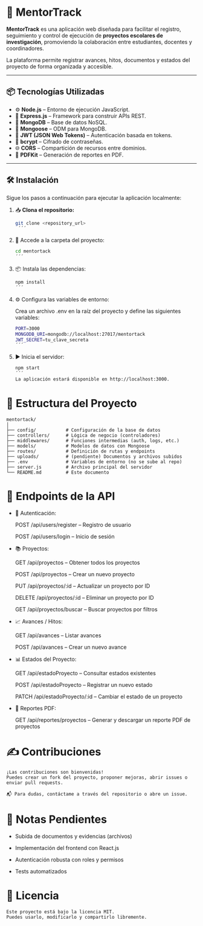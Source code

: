 # 🚀 MentorTrack

**MentorTrack** es una aplicación web diseñada para facilitar el registro, seguimiento y control de ejecución de **proyectos escolares de investigación**, promoviendo la colaboración entre estudiantes, docentes y coordinadores.

La plataforma permite registrar avances, hitos, documentos y estados del proyecto de forma organizada y accesible.

---

## 📦 Tecnologías Utilizadas

- ⚙️ **Node.js** – Entorno de ejecución JavaScript.
- 🧭 **Express.js** – Framework para construir APIs REST.
- 🍃 **MongoDB** – Base de datos NoSQL.
- 🧬 **Mongoose** – ODM para MongoDB.
- 🔐 **JWT (JSON Web Tokens)** – Autenticación basada en tokens.
- 🧂 **bcrypt** – Cifrado de contraseñas.
- 🌐 **CORS** – Compartición de recursos entre dominios.
- 📄 **PDFKit** – Generación de reportes en PDF.

---

## 🛠️ Instalación

Sigue los pasos a continuación para ejecutar la aplicación localmente:

1. 📥 **Clona el repositorio:**
   ```bash
   git clone <repository_url>
    ´´´
2. 📂 Accede a la carpeta del proyecto:
    ```bash
    cd mentortack
    ´´´
3. 📦 Instala las dependencias:
    ```bash
    npm install
    ´´´
4. ⚙️ Configura las variables de entorno:

    Crea un archivo .env en la raíz del proyecto y define las siguientes variables:
    ```bash
    PORT=3000
    MONGODB_URI=mongodb://localhost:27017/mentortack
    JWT_SECRET=tu_clave_secreta
    ´´´
5. ▶️ Inicia el servidor:
    ```bash
    npm start
    ´´´
    La aplicación estará disponible en http://localhost:3000.

# 📁 Estructura del Proyecto

    mentortack/
    │
    ├── config/           # Configuración de la base de datos
    ├── controllers/      # Lógica de negocio (controladores)
    ├── middlewares/      # Funciones intermedias (auth, logs, etc.)
    ├── models/           # Modelos de datos con Mongoose
    ├── routes/           # Definición de rutas y endpoints
    ├── uploads/          # (pendiente) Documentos y archivos subidos
    ├── .env              # Variables de entorno (no se sube al repo)
    ├── server.js         # Archivo principal del servidor
    └── README.md         # Este documento

# 🔌 Endpoints de la API

- 🔐 Autenticación:

    POST /api/users/register – Registro de usuario

    POST /api/users/login – Inicio de sesión

- 📚 Proyectos:

    GET /api/proyectos – Obtener todos los proyectos

    POST /api/proyectos – Crear un nuevo proyecto

    PUT /api/proyectos/:id – Actualizar un proyecto por ID

    DELETE /api/proyectos/:id – Eliminar un proyecto por ID

    GET /api/proyectos/buscar – Buscar proyectos por filtros

- 📈 Avances / Hitos:

    GET /api/avances – Listar avances

    POST /api/avances – Crear un nuevo avance

- 📊 Estados del Proyecto:

    GET /api/estadoProyecto – Consultar estados existentes

    POST /api/estadoProyecto – Registrar un nuevo estado

    PATCH /api/estadoProyecto/:id – Cambiar el estado de un proyecto

- 🧾 Reportes PDF:

    GET /api/reportes/proyectos – Generar y descargar un reporte PDF de proyectos

# ✍️ Contribuciones
    ¡Las contribuciones son bienvenidas!
    Puedes crear un fork del proyecto, proponer mejoras, abrir issues o enviar pull requests.

    📬 Para dudas, contáctame a través del repositorio o abre un issue.

# 📌 Notas Pendientes

- Subida de documentos y evidencias (archivos)

- Implementación del frontend con React.js

- Autenticación robusta con roles y permisos

- Tests automatizados

# 🧠 Licencia
    Este proyecto está bajo la licencia MIT.
    Puedes usarlo, modificarlo y compartirlo libremente.
